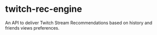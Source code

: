 # twitch-rec-engine
An API to deliver Twitch Stream Recommendations based on history and friends views preferences.
